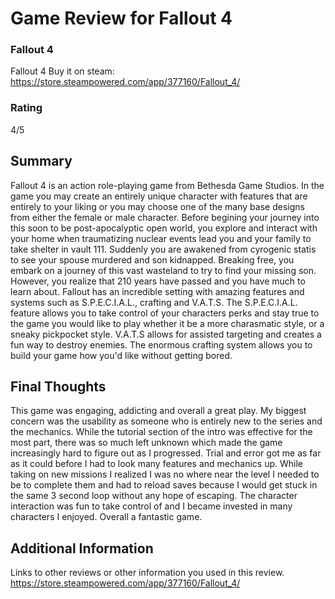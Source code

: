 # Game Review for Fallout 4


### Fallout 4

Fallout 4
Buy it on steam: https://store.steampowered.com/app/377160/Fallout_4/

### Rating

4/5

## Summary
  Fallout 4 is an action role-playing game from Bethesda Game Studios. In the game you may create an entirely unique character with features that are entirely to your liking or you may choose one of the many base designs from either the female or male character. Before begining your journey into this soon to be post-apocalyptic open world, you explore and interact with your home when traumatizing nuclear events lead you and your family to take shelter in vault 111.
  Suddenly you are awakened from cyrogenic statis to see your spouse murdered and son kidnapped. Breaking free, you embark on a journey of this vast wasteland to try to find your missing son. However, you realize that 210 years have passed and you have much to learn about.
  Fallout has an incredible setting with amazing features and systems such as S.P.E.C.I.A.L., crafting and V.A.T.S. The S.P.E.C.I.A.L. feature allows you to take control of your characters perks and stay true to the game you would like to play whether it be a more charasmatic style, or a sneaky pickpocket style. V.A.T.S allows for assisted targeting and creates a fun way to destroy enemies. The enormous crafting system allows you to build your game how you'd like without getting bored.


## Final Thoughts

This game was engaging, addicting and overall a great play. My biggest concern was the usability as someone who is entirely new to the series and the mechanics. While the tutorial section of the intro was effective for the most part, there was so much left unknown which made the game increasingly hard to figure out as I progressed. Trial and error got me as far as it could before I had to look many features and mechanics up. While taking on new missions I realized I was no where near the level I needed to be to complete them and had to reload saves because I would get stuck in the same 3 second loop without any hope of escaping. The character interaction was fun to take control of and I became invested in many characters I enjoyed.
Overall a fantastic game.

## Additional Information

Links to other reviews or other information you used in this review.
https://store.steampowered.com/app/377160/Fallout_4/
